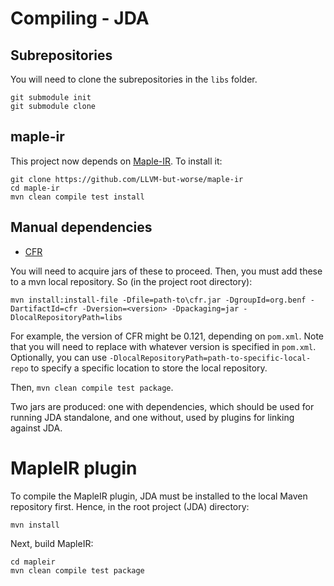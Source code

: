 # Compiling - JDA

## Subrepositories

You will need to clone the subrepositories in the `libs` folder.
```
git submodule init
git submodule clone
```

## maple-ir

This project now depends on [Maple-IR](https://github.com/LLVM-but-worse/maple-ir). To install it:
```
git clone https://github.com/LLVM-but-worse/maple-ir
cd maple-ir
mvn clean compile test install
```

## Manual dependencies
 - [CFR](http://www.benf.org/other/cfr/)

You will need to acquire jars of these to proceed. Then, you must add these to a mvn local repository.
So (in the project root directory):
```
mvn install:install-file -Dfile=path-to\cfr.jar -DgroupId=org.benf -DartifactId=cfr -Dversion=<version> -Dpackaging=jar -DlocalRepositoryPath=libs
```
For example, the version of CFR might be 0.121, depending on `pom.xml`. Note that you will need to replace <version> with whatever version is specified in `pom.xml`.
Optionally, you can use `-DlocalRepositoryPath=path-to-specific-local-repo` to specify a specific location to store the local repository.

Then, `mvn clean compile test package`.

Two jars are produced: one with dependencies, which should be used for running JDA standalone, and one without, used by plugins for linking against JDA.

# MapleIR plugin

To compile the MapleIR plugin, JDA must be installed to the local Maven repository first. Hence, in the root project (JDA) directory:
```
mvn install
```

Next, build MapleIR:
```
cd mapleir
mvn clean compile test package
```

